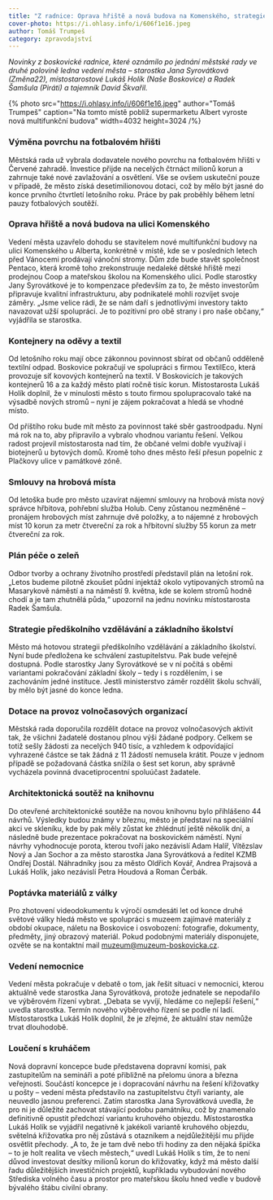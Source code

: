 ```yaml
---
title: "Z radnice: Oprava hřiště a nová budova na Komenského, strategie vzdělávání, soutěž na knihovnu, loučení s kruháčem"
cover-photo: https://i.ohlasy.info/i/606f1e16.jpeg
author: Tomáš Trumpeš
category: zpravodajství
---
```


*Novinky z boskovické radnice, které oznámilo po jednání městské rady ve druhé polovině ledna vedení města – starostka Jana Syrovátková (Změna22), místostarostové Lukáš Holík (Naše Boskovice) a Radek Šamšula (Piráti) a tajemník David Škvařil.*

{% photo src="https://i.ohlasy.info/i/606f1e16.jpeg" author="Tomáš Trumpeš" caption="Na tomto místě poblíž supermarketu Albert vyroste nová multifunkční budova" width=4032 height=3024 /%}

### Výměna povrchu na fotbalovém hřišti

Městská rada už vybrala dodavatele nového povrchu na fotbalovém hřišti v Červené zahradě. Investice přijde na necelých čtrnáct milionů korun a zahrnuje také nové zavlažování a osvětlení. Vše se ovšem uskuteční pouze v případě, že město získá desetimilionovou dotaci, což by mělo být jasné do konce prvního čtvrtletí letošního roku. Práce by pak proběhly během letní pauzy fotbalových soutěží.

### Oprava hřiště a nová budova na ulici Komenského

Vedení města uzavřelo dohodu se stavitelem nové multifunkční budovy na ulici Komenského u Alberta, konkrétně v místě, kde se v posledních letech před Vánocemi prodávají vánoční stromy. Dům zde bude stavět společnost Pentaco, která kromě toho zrekonstruuje nedaleké dětské hřiště mezi prodejnou Coop a mateřskou školou na Komenského ulici. Podle starostky Jany Syrovátkové je to kompenzace především za to, že město investorům připravuje kvalitní infrastrukturu, aby podnikatelé mohli rozvíjet svoje záměry. „Jsme velice rádi, že se nám daří s jednotlivými investory takto navazovat užší spolupráci. Je to pozitivní pro obě strany i pro naše občany,“ vyjádřila se starostka.

### Kontejnery na oděvy a textil

Od letošního roku mají obce zákonnou povinnost sbírat od občanů odděleně textilní odpad. Boskovice pokračují ve spolupráci s firmou TextilEco, která provozuje síť kovových kontejnerů na textil. V Boskovicích je takových kontejnerů 16 a za každý město platí ročně tisíc korun. Místostarosta Lukáš Holík doplnil, že v minulosti město s touto firmou spolupracovalo také na výsadbě nových stromů – nyní je zájem pokračovat a hledá se vhodné místo.

Od příštího roku bude mít město za povinnost také sběr gastroodpadu. Nyní má rok na to, aby připravilo a vybralo vhodnou variantu řešení. Velkou radost projevil místostarosta nad tím, že občané velmi dobře využívají i biotejnerů u bytových domů. Kromě toho dnes město řeší přesun popelnic z Plačkovy ulice v památkové zóně.

### Smlouvy na hrobová místa

Od letoška bude pro město uzavírat nájemní smlouvy na hrobová místa nový správce hřbitova, pohřební služba Holub. Ceny zůstanou nezměněné – pronájem hrobových míst zahrnuje dvě položky, a to nájemné z hrobových míst 10 korun za metr čtvereční za rok a hřbitovní služby 55 korun za metr čtvereční za rok.

### Plán péče o zeleň

Odbor tvorby a ochrany životního prostředí představil plán na letošní rok. „Letos budeme pilotně zkoušet půdní injektáž okolo vytipovaných stromů na Masarykově náměstí a na náměstí 9\. května, kde se kolem stromů hodně chodí a je tam zhutnělá půda,“ upozornil na jednu novinku místostarosta Radek Šamšula.

### Strategie předškolního vzdělávání a základního školství

Město má hotovou strategii předškolního vzdělávání a základního školství. Nyní bude předložena ke schválení zastupitelstvu. Pak bude veřejně dostupná. Podle starostky Jany Syrovátkové se v ní počítá s oběmi variantami pokračování základní školy – tedy i s rozdělením, i se zachováním jedné instituce. Jestli ministerstvo záměr rozdělit školu schválí, by mělo být jasné do konce ledna.

### Dotace na provoz volnočasových organizací

Městská rada doporučila rozdělit dotace na provoz volnočasových aktivit tak, že všichni žadatelé dostanou plnou výši žádané podpory. Celkem se totiž sešly žádosti za necelých 940 tisíc, a vzhledem k odpovídající vyhrazené částce se tak žádná z 11 žádostí nemusela krátit. Pouze v jednom případě se požadovaná částka snížila o šest set korun, aby správně vycházela povinná dvacetiprocentní spoluúčast žadatele.

### Architektonická soutěž na knihovnu

Do otevřené architektonické soutěže na novou knihovnu bylo přihlášeno 44 návrhů. Výsledky budou známy v březnu, město je představí na speciální akci ve skleníku, kde by pak měly zůstat ke zhlédnutí ještě několik dní, a následně bude prezentace pokračovat na boskovickém náměstí. Nyní návrhy vyhodnocuje porota, kterou tvoří jako nezávislí Adam Halíř, Vítězslav Nový a Jan Sochor a za město starostka Jana Syrovátková a ředitel KZMB Ondřej Dostál. Náhradníky jsou za město Oldřich Kovář, Andrea Prajsová a Lukáš Holík, jako nezávislí Petra Houdová a Roman Čerbák.

### Poptávka materiálů z války

Pro zhotovení videodokumentu k výročí osmdesáti let od konce druhé světové války hledá město ve spolupráci s muzeem zajímavé materiály z období okupace, náletu na Boskovice i osvobození: fotografie, dokumenty, předměty, jiný obrazový materiál. Pokud podobnými materiály disponujete, ozvěte se na kontaktní mail muzeum@muzeum-boskovicka.cz.

### Vedení nemocnice

Vedení města pokračuje v debatě o tom, jak řešit situaci v nemocnici, kterou aktuálně vede starostka Jana Syrovátková, protože jednatele se nepodařilo ve výběrovém řízení vybrat. „Debata se vyvíjí, hledáme co nejlepší řešení,“ uvedla starostka. Termín nového výběrového řízení se podle ní ladí. Místostarostka Lukáš Holík doplnil, že je zřejmé, že aktuální stav nemůže trvat dlouhodobě.

### Loučení s kruháčem

Nová dopravní koncepce bude představena dopravní komisi, pak zastupitelům na semináři a poté přibližně na přelomu února a března veřejnosti. Součástí koncepce je i dopracování návrhu na řešení křižovatky u pošty – vedení města představilo na zastupitelstvu čtyři varianty, ale neuvedlo jasnou preferenci. Zatím starostka Jana Syrovátková uvedla, že pro ni je důležité zachovat stávající podobu památníku, což by znamenalo definitivně opustit předchozí variantu kruhového objezdu. Místostarostka Lukáš Holík se vyjádřil negativně k jakékoli variantě kruhového objezdu, světelná křižovatka pro něj zůstává s otazníkem a nejdůležitější mu přijde osvětlit přechody. „A to, že je tam dvě nebo tři hodiny za den nějaká špička – to je holt realita ve všech městech,“ uvedl Lukáš Holík s tím, že to není důvod investovat desítky milionů korun do křižovatky, když má město další řadu důležitějších investičních projektů, kupříkladu vybudování nového Střediska volného času a prostor pro mateřskou školu hned vedle v budově bývalého štábu civilní obrany.
